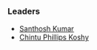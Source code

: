 ### Leaders

* [Santhosh Kumar](mailto:santhosh@owasp.org)
* [Chintu Phillips Koshy](mailto:chintu.koshy@owasp.org)
